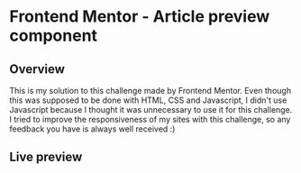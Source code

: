 # Frontend Mentor - Article preview component

## Overview

This is my solution to this challenge made by Frontend Mentor. Even though this was supposed to be done with HTML, CSS and Javascript, I didn't use Javascript because I thought it was unnecessary to use it for this challenge. I tried to improve the responsiveness of my sites with this challenge, so any feedback you have is always well received :)

## Live preview